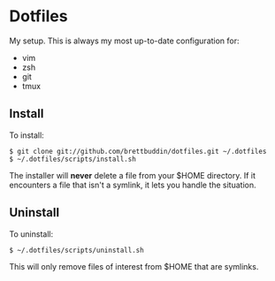 # Dotfiles

My setup. This is always my most up-to-date configuration for:

* vim
* zsh
* git
* tmux

## Install

To install:

    $ git clone git://github.com/brettbuddin/dotfiles.git ~/.dotfiles
    $ ~/.dotfiles/scripts/install.sh

The installer will **never** delete a file from your $HOME directory. If it encounters a file that isn't a symlink, it lets you handle the situation.

## Uninstall

To uninstall:

    $ ~/.dotfiles/scripts/uninstall.sh

This will only remove files of interest from $HOME that are symlinks.
